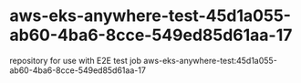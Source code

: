 # aws-eks-anywhere-test-45d1a055-ab60-4ba6-8cce-549ed85d61aa-17
repository for use with E2E test job aws-eks-anywhere-test:45d1a055-ab60-4ba6-8cce-549ed85d61aa-17
